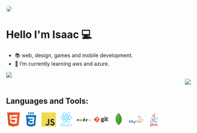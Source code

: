 <div align="left">
  <img width="10%" src="https://media4.giphy.com/media/bGgsc5mWoryfgKBx1u/200w.webp?cid=ecf05e47tfnm0j31izrouu30r5e0yi1bhjxxufipp5uev9az&rid=200w.webp&ct=g" style="border-radius: 50%;"/>
</div>

# Hello I'm Isaac 💻

- 📚 web, design, games and mobile development.
- 🌱 I’m currently learning aws and azure.

<div align="left">
  <img src="https://github-readme-stats.vercel.app/api/top-langs/?username=IsaacWl&layout=compact"/>
</div>

<div align="right">
  <img src="https://github-readme-streak-stats.herokuapp.com/?user=IsaacWl" />
</div>

## Languages and Tools:

<div>
  <img src="https://github.com/devicons/devicon/blob/master/icons/html5/html5-original.svg" title="HTML5" alt="HTML" width="40" height="40"/>&nbsp;
  <img src="https://github.com/devicons/devicon/blob/master/icons/css3/css3-plain-wordmark.svg"  title="CSS3" alt="CSS" width="40" height="40"/>&nbsp;
  <img src="https://github.com/devicons/devicon/blob/master/icons/javascript/javascript-original.svg" title="Java" alt="Java" width="40" height="40"/>&nbsp;
  <img src="https://github.com/devicons/devicon/blob/master/icons/react/react-original-wordmark.svg" title="React" alt="React" width="40" height="40"/>&nbsp;
  <img src="https://github.com/devicons/devicon/blob/master/icons/nodejs/nodejs-original-wordmark.svg" title="NodeJS" alt="NodeJS" width="40" height="40"/>&nbsp;
  <img src="https://github.com/devicons/devicon/blob/master/icons/git/git-original-wordmark.svg" title="Git" alt="Git" width="40" height="40"/>&nbsp;
  <img src="https://github.com/devicons/devicon/blob/master/icons/mongodb/mongodb-original.svg" title="Mongodb" alt="Mongodb " width="40" height="40"/>&nbsp;
  <img src="https://github.com/devicons/devicon/blob/master/icons/mysql/mysql-original-wordmark.svg" title="MySQL"  alt="MySQL" width="40" height="40"/>&nbsp;
  <img src="https://github.com/devicons/devicon/blob/master/icons/java/java-original-wordmark.svg" title="JavaScript" alt="JavaScript" width="40" height="40"/>&nbsp;
</div>
